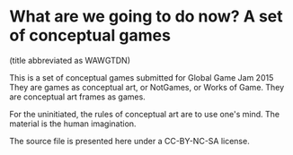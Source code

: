 # What are we going to do now? A set of conceptual games 
(title abbreviated as WAWGTDN)

This is a set of conceptual games submitted for Global Game Jam 2015
They are games as conceptual art, or NotGames, or Works of Game.
They are conceptual art frames as games.

For the uninitiated, the rules of conceptual art are to use one's mind. The material is the human imagination.

The source file is presented here under a CC-BY-NC-SA license.
